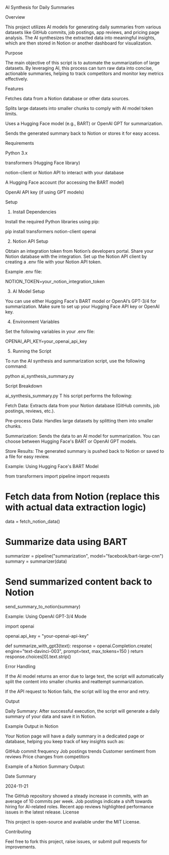 AI Synthesis for Daily Summaries

Overview

This project utilizes AI models for generating daily summaries from various datasets like GitHub commits, job postings, app reviews, and pricing page analysis. The AI synthesizes the extracted data into meaningful insights, which are then stored in Notion or another dashboard for visualization.

Purpose

The main objective of this script is to automate the summarization of large datasets. By leveraging AI, this process can turn raw data into concise, actionable summaries, helping to track competitors and monitor key metrics effectively.

Features

Fetches data from a Notion database or other data sources.

Splits large datasets into smaller chunks to comply with AI model token limits.

Uses a Hugging Face model (e.g., BART) or OpenAI GPT for summarization.

Sends the generated summary back to Notion or stores it for easy access.

Requirements

Python 3.x

transformers (Hugging Face library)

notion-client or Notion API to interact with your database

A Hugging Face account (for accessing the BART model)

OpenAI API key (if using GPT models)

Setup
1. Install Dependencies

Install the required Python libraries using pip:

pip install transformers notion-client openai

2. Notion API Setup

Obtain an integration token from Notion’s developers portal.
Share your Notion database with the integration.
Set up the Notion API client by creating a .env file with your Notion API token.

Example .env file:

NOTION_TOKEN=your_notion_integration_token

3. AI Model Setup

You can use either Hugging Face's BART model or OpenAI’s GPT-3/4 for summarization. Make sure to set up your Hugging Face API key or OpenAI key.

4. Environment Variables

Set the following variables in your .env file:

OPENAI_API_KEY=your_openai_api_key

5. Running the Script

To run the AI synthesis and summarization script, use the following command:

python ai_synthesis_summary.py

Script Breakdown

ai_synthesis_summary.py
T
his script performs the following:

Fetch Data: Extracts data from your Notion database (GitHub commits, job postings, reviews, etc.).

Pre-process Data: Handles large datasets by splitting them into smaller chunks.

Summarization: Sends the data to an AI model for summarization. You can choose between Hugging Face's BART or OpenAI GPT models.

Store Results: The generated summary is pushed back to Notion or saved to a file for easy review.

Example: Using Hugging Face's BART Model

from transformers import pipeline
import requests

# Fetch data from Notion (replace this with actual data extraction logic)
data = fetch_notion_data()

# Summarize data using BART
summarizer = pipeline("summarization", model="facebook/bart-large-cnn")
summary = summarizer(data)

# Send summarized content back to Notion
send_summary_to_notion(summary)

Example: Using OpenAI GPT-3/4 Mode

import openai

openai.api_key = "your-openai-api-key"

def summarize_with_gpt3(text):
    response = openai.Completion.create(
      engine="text-davinci-003",
      prompt=text,
      max_tokens=150
    )
    return response.choices[0].text.strip()


Error Handling

If the AI model returns an error due to large text, the script will automatically split the content into smaller chunks and reattempt summarization.

If the API request to Notion fails, the script will log the error and retry.


Output

Daily Summary: After successful execution, the script will generate a daily summary of your data and save it in Notion.

Example Output in Notion

Your Notion page will have a daily summary in a dedicated page or database, helping you keep track of key insights such as:

GitHub commit frequency
Job postings trends
Customer sentiment from reviews
Price changes from competitors

Example of a Notion Summary Output:

Date	Summary

2024-11-21	

The GitHub repository showed a steady increase in commits, with an average of 10 commits per week. Job postings indicate a shift towards hiring for AI-related roles. Recent app reviews highlighted performance issues in the latest release.
License

This project is open-source and available under the MIT License.

Contributing

Feel free to fork this project, raise issues, or submit pull requests for improvements.


